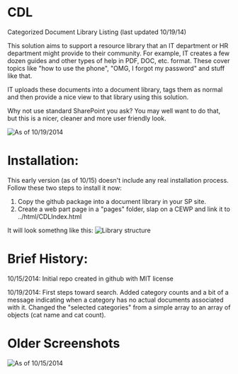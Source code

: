 CDL
===

Categorized Document Library Listing (last updated 10/19/14)

This solution aims to support a resource library that an IT department or HR department might provide to their community.  For example, IT creates a few dozen guides and other types of help in PDF, DOC, etc. format.  These cover topics like "how to use the phone", "OMG, I forgot my password" and stuff like that.  

IT uploads these documents into a document library, tags them as normal and then provide a nice view to that library using this solution.

Why not use standard SharePoint you ask?  You may well want to do that, but this is a nicer, cleaner and more user friendly look.


![As of 10/19/2014](http://goo.gl/SH3tt8)

Installation:
=============
This early version (as of 10/15) doesn't include any real installation process.  Follow these two steps to install it now:
1. Copy the github package into a document library in your SP site.
2. Create a web part page in a "pages" folder, slap on a CEWP and link it to ../html/CDLIndex.html

It will look somethng like this:
![Library structure](http://goo.gl/2zNLML)

Brief History:
==============
10/15/2014: Initial repo created in github with MIT license

10/19/2014: First steps toward search.  Added category counts and a bit of a message indicating when a category has no actual documents associated with it.  Changed the "selected categories" from a simple array to an array of objects (cat name and cat count).

Older Screenshots
=================
![As of 10/15/2014](http://goo.gl/QK8xFZ)
